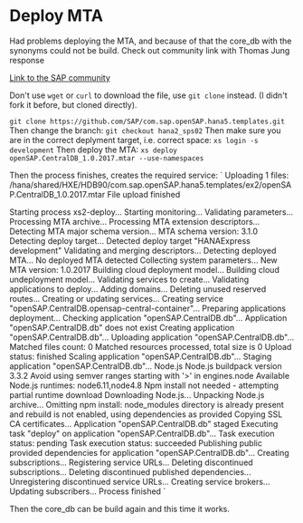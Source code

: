 # Deploy MTA

Had problems deploying the MTA, and because of that the core_db with the synonyms could not be build.
Check out community link with Thomas Jung response

[Link to the SAP community](https://answers.sap.com/questions/661771/error-building-core-db-with-cross-container-access.html?childToView=671786#answer-671786 "Steffen's community page")

Don't use `wget` or `curl` to download the file, use `git clone` instead. (I didn't fork it before, but cloned directly).

`
git clone https://github.com/SAP/com.sap.openSAP.hana5.templates.git
`
Then change the branch:
`
git checkout hana2_sps02
`
Then make sure you are in the correct deplyment target, i.e. correct space:
`
xs login -s development
`
Then deploy the MTA:
`
xs deploy openSAP.CentralDB_1.0.2017.mtar --use-namespaces
`

Then the process finishes, creates the required service:
`
Uploading 1 files:
 /hana/shared/HXE/HDB90/com.sap.openSAP.hana5.templates/ex2/openSAP.CentralDB_1.0.2017.mtar
File upload finished

Starting process xs2-deploy...
Starting monitoring...
 Validating parameters...
 Processing MTA archive...
 Processing MTA extension descriptors...
 Detecting MTA major schema version...
 MTA schema version: 3.1.0
 Detecting deploy target...
 Detected deploy target "HANAExpress development"
 Validating and merging descriptors...
 Detecting deployed MTA...
 No deployed MTA detected
 Collecting system parameters...
 New MTA version: 1.0.2017
 Building cloud deployment model...
 Building cloud undeployment model...
 Validating services to create...
 Validating applications to deploy...
 Adding domains...
 Deleting unused reserved routes...
 Creating or updating services...
 Creating service "openSAP.CentralDB.opensap-central-container"...
 Preparing applications deployment...
 Checking application "openSAP.CentralDB.db"...
 Application "openSAP.CentralDB.db" does not exist
 Creating application "openSAP.CentralDB.db"...
 Uploading application "openSAP.CentralDB.db"...
 Matched files count: 0
 Matched resources processed, total size is 0
 Upload status: finished
 Scaling application "openSAP.CentralDB.db"...
 Staging application "openSAP.CentralDB.db"...
 Node.js
 Node.js buildpack version 3.3.2
 Avoid using semver ranges starting with '>' in engines.node
 Available Node.js runtimes: node6.11,node4.8
 Npm install not needed - attempting partial runtime download
 Downloading Node.js...
 Unpacking Node.js archive...
 Omitting npm install: node_modules directory is already present and rebuild is not enabled, using dependencies as provided
 Copying SSL CA certificates...
 Application "openSAP.CentralDB.db" staged
 Executing task "deploy" on application "openSAP.CentralDB.db"...
 Task execution status: pending
 Task execution status: succeeded
 Publishing public provided dependencies for application "openSAP.CentralDB.db"...
 Creating subscriptions...
 Registering service URLs...
 Deleting discontinued subscriptions...
 Deleting discontinued published dependencies...
 Unregistering discontinued service URLs...
 Creating service brokers...
 Updating subscribers...
Process finished
`

Then the core_db can be build again and this time it works.

